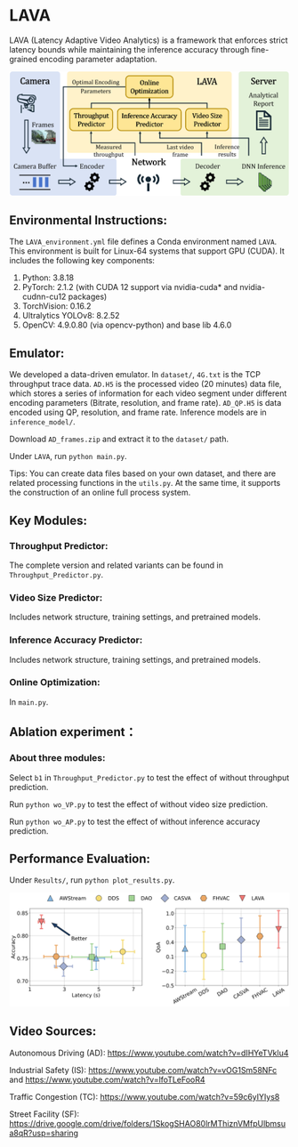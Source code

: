 # LAVA

LAVA (Latency Adaptive Video Analytics) is a framework that enforces strict latency bounds while maintaining the inference accuracy through fine-grained encoding parameter adaptation.

![Structure](Results/structure.png)

## Environmental Instructions:

The `LAVA_environment.yml` file defines a Conda environment named `LAVA`. This environment is built for Linux-64 systems that support GPU (CUDA).
It includes the following key components:
1. Python: 3.8.18
2. PyTorch: 2.1.2 (with CUDA 12 support via nvidia-cuda* and nvidia-cudnn-cu12 packages)
3. TorchVision: 0.16.2
4. Ultralytics YOLOv8: 8.2.52
5. OpenCV: 4.9.0.80 (via opencv-python) and base lib 4.6.0

## Emulator:

We developed a data-driven emulator. In `dataset/`, `4G.txt` is the TCP throughput trace data. 
`AD.H5` is the processed video (20 minutes) data file, which stores a series of information for each video segment under different encoding parameters (Bitrate, resolution, and frame rate). 
`AD_QP.H5` is data encoded using QP, resolution, and frame rate.
Inference models are in `inference_model/`.

Download `AD_frames.zip` and extract it to the `dataset/` path.

Under `LAVA`, run `python main.py`.

Tips: You can create data files based on your own dataset, and there are related processing functions in the `utils.py`. At the same time, it supports the construction of an online full process system.

## Key Modules:

### Throughput Predictor: 
The complete version and related variants can be found in `Throughput_Predictor.py`.

### Video Size Predictor: 
Includes network structure, training settings, and pretrained models.

### Inference Accuracy Predictor: 
Includes network structure, training settings, and pretrained models.

### Online Optimization: 
In `main.py`.

## Ablation experiment：

### About three modules: 

Select `b1` in `Throughput_Predictor.py` to test the effect of without throughput prediction.

Run `python wo_VP.py` to test the effect of without video size prediction.

Run `python wo_AP.py` to test the effect of without inference accuracy prediction.

## Performance Evaluation:
Under ```Results/```, run ```python plot_results.py```.

![Latency-accuracy trade-off](Results/F_1.png)

## Video Sources:

Autonomous Driving (AD): https://www.youtube.com/watch?v=dIHYeTVklu4

Industrial Safety (IS): https://www.youtube.com/watch?v=vOG1Sm58NFc and https://www.youtube.com/watch?v=lfoTLeFooR4

Traffic Congestion (TC): https://www.youtube.com/watch?v=59c6yIYIys8

Street Facility (SF): https://drive.google.com/drive/folders/1SkogSHAO80lrMThiznVMfpUlbmsua8qR?usp=sharing

